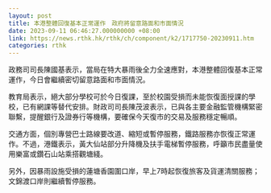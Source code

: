 ```yaml
---
layout: post
title: 本港整體回復基本正常運作　政府將留意路面和市面情況
date: 2023-09-11 06:46:27.000000000 +08:00
link: https://news.rthk.hk/rthk/ch/component/k2/1717750-20230911.htm
categories: rthk
---
```


政務司司長陳國基表示，當局在特大暴雨後全力全速應對，本港整體回復基本正常運作，今日會繼續密切留意路面和市面情況。

教育局表示，絕大部分學校可於今日復課，至於校園受損而未能恢復面授課的學校，已有網課等替代安排。財政司司長陳茂波表示，已與各主要金融監管機構緊密聯繫，提醒銀行及證券行等機構，要確保今天復市的交易及服務穩定暢順。

交通方面，個別專營巴士路線要改道、縮短或暫停服務，鐵路服務亦恢復正常運作。不過，港鐵表示，黃大仙站部分升降機及扶手電梯暫停服務，呼籲市民盡量使用樂富或鑽石山站乘搭觀塘綫。

另外，因暴雨設施受損的蓮塘香園圍口岸，早上7時起恢復旅客及貨運清關服務；文錦渡口岸則繼續暫停服務。
